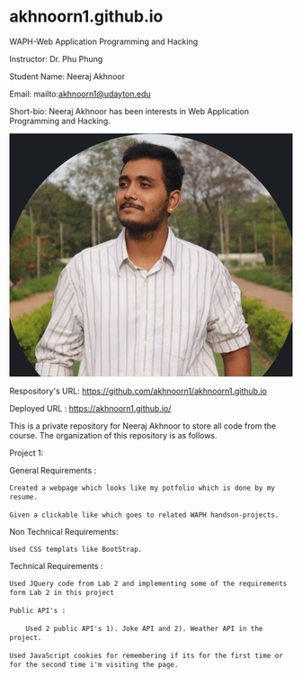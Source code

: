 # akhnoorn1.github.io

WAPH-Web Application Programming and Hacking

Instructor: Dr. Phu Phung

Student Name: Neeraj Akhnoor

Email: mailto:akhnoorn1@udayton.edu

Short-bio: Neeraj Akhnoor has been interests in Web Application Programming and Hacking.

![Head Short](HeadShort.png)

Respository's URL: https://github.com/akhnoorn1/akhnoorn1.github.io

Deployed URL : https://akhnoorn1.github.io/

This is a private repository for Neeraj Akhnoor to store all code from the course. The organization of this repository is as follows.

Project 1:

General Requirements :


	Created a webpage which looks like my potfolio which is done by my resume.

	Given a clickable like which goes to related WAPH handson-projects.

Non Technical Requirements:

 	Used CSS templats like BootStrap.

Technical Requirements :

	Used JQuery code from Lab 2 and implementing some of the requirements form Lab 2 in this project

	Public API's :

		Used 2 public API's 1). Joke API and 2). Weather API in the project.
	
	Used JavaScript cookies for remembering if its for the first time or for the second time i'm visiting the page.
